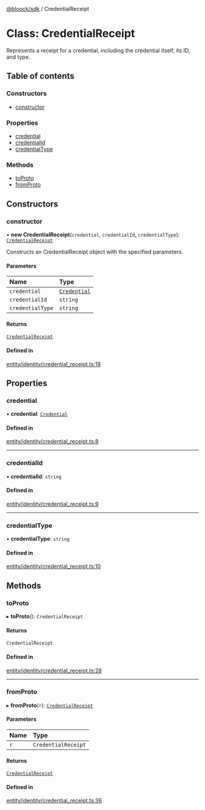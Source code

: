 [@bloock/sdk](../index.md) / CredentialReceipt

# Class: CredentialReceipt

Represents a receipt for a credential, including the credential itself, its ID, and type.

## Table of contents

### Constructors

- [constructor](CredentialReceipt.md#constructor)

### Properties

- [credential](CredentialReceipt.md#credential)
- [credentialId](CredentialReceipt.md#credentialid)
- [credentialType](CredentialReceipt.md#credentialtype)

### Methods

- [toProto](CredentialReceipt.md#toproto)
- [fromProto](CredentialReceipt.md#fromproto)

## Constructors

### constructor

• **new CredentialReceipt**(`credential`, `credentialId`, `credentialType`): [`CredentialReceipt`](CredentialReceipt.md)

Constructs an CredentialReceipt object with the specified parameters.

#### Parameters

| Name | Type |
| :------ | :------ |
| `credential` | [`Credential`](Credential.md) |
| `credentialId` | `string` |
| `credentialType` | `string` |

#### Returns

[`CredentialReceipt`](CredentialReceipt.md)

#### Defined in

[entity/identity/credential_receipt.ts:18](https://github.com/bloock/bloock-sdk/blob/10b1e90/languages/js/src/entity/identity/credential_receipt.ts#L18)

## Properties

### credential

• **credential**: [`Credential`](Credential.md)

#### Defined in

[entity/identity/credential_receipt.ts:8](https://github.com/bloock/bloock-sdk/blob/10b1e90/languages/js/src/entity/identity/credential_receipt.ts#L8)

___

### credentialId

• **credentialId**: `string`

#### Defined in

[entity/identity/credential_receipt.ts:9](https://github.com/bloock/bloock-sdk/blob/10b1e90/languages/js/src/entity/identity/credential_receipt.ts#L9)

___

### credentialType

• **credentialType**: `string`

#### Defined in

[entity/identity/credential_receipt.ts:10](https://github.com/bloock/bloock-sdk/blob/10b1e90/languages/js/src/entity/identity/credential_receipt.ts#L10)

## Methods

### toProto

▸ **toProto**(): `CredentialReceipt`

#### Returns

`CredentialReceipt`

#### Defined in

[entity/identity/credential_receipt.ts:28](https://github.com/bloock/bloock-sdk/blob/10b1e90/languages/js/src/entity/identity/credential_receipt.ts#L28)

___

### fromProto

▸ **fromProto**(`r`): [`CredentialReceipt`](CredentialReceipt.md)

#### Parameters

| Name | Type |
| :------ | :------ |
| `r` | `CredentialReceipt` |

#### Returns

[`CredentialReceipt`](CredentialReceipt.md)

#### Defined in

[entity/identity/credential_receipt.ts:36](https://github.com/bloock/bloock-sdk/blob/10b1e90/languages/js/src/entity/identity/credential_receipt.ts#L36)
